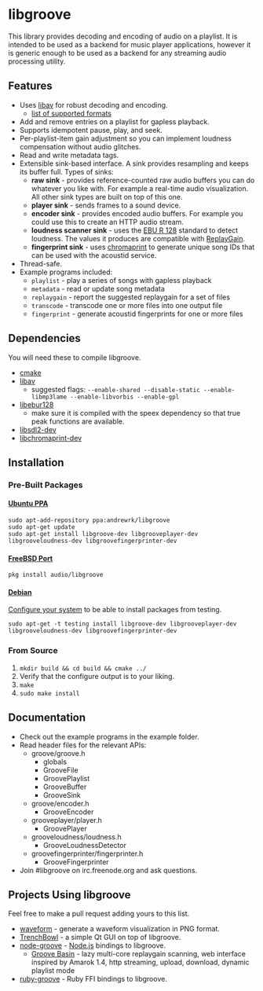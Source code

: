 # libgroove

This library provides decoding and encoding of audio on a playlist.
It is intended to be used as a backend for music player applications, however
it is generic enough to be used as a backend for any streaming audio processing
utility.

## Features

 * Uses [libav](http://www.libav.org/) for robust decoding and encoding.
   - [list of supported formats](http://www.libav.org/general.html#Supported-File-Formats-and-Codecs)
 * Add and remove entries on a playlist for gapless playback.
 * Supports idempotent pause, play, and seek.
 * Per-playlist-item gain adjustment so you can implement loudness compensation
   without audio glitches.
 * Read and write metadata tags.
 * Extensible sink-based interface. A sink provides resampling
   and keeps its buffer full. Types of sinks:
   * **raw sink** - provides reference-counted raw audio buffers you can do
     whatever you like with. For example a real-time audio visualization.
     All other sink types are built on top of this one.
   * **player sink** - sends frames to a sound device.
   * **encoder sink** - provides encoded audio buffers. For example you could
     use this to create an HTTP audio stream.
   * **loudness scanner sink** - uses the [EBU R 128](http://tech.ebu.ch/loudness)
     standard to detect loudness. The values it produces are compatible with
     [ReplayGain](http://wiki.hydrogenaudio.org/index.php?title=ReplayGain_1.0_specification).
   * **fingerprint sink** - uses [chromaprint](acoustid.org/chromaprint) to
     generate unique song IDs that can be used with the acoustid service.
 * Thread-safe.
 * Example programs included:
   * `playlist` - play a series of songs with gapless playback
   * `metadata` - read or update song metadata
   * `replaygain` - report the suggested replaygain for a set of files
   * `transcode` - transcode one or more files into one output file
   * `fingerprint` - generate acoustid fingerprints for one or more files

## Dependencies

You will need these to compile libgroove.

 * [cmake](http://www.cmake.org/)
 * [libav](http://libav.org)
   - suggested flags: `--enable-shared --disable-static --enable-libmp3lame --enable-libvorbis --enable-gpl`
 * [libebur128](https://github.com/jiixyj/libebur128)
   - make sure it is compiled with the speex dependency so that true peak
     functions are available.
 * [libsdl2-dev](http://www.libsdl.org/)
 * [libchromaprint-dev](http://acoustid.org/chromaprint)

## Installation

### Pre-Built Packages

#### [Ubuntu PPA](https://launchpad.net/~andrewrk/+archive/libgroove)

```
sudo apt-add-repository ppa:andrewrk/libgroove
sudo apt-get update
sudo apt-get install libgroove-dev libgrooveplayer-dev libgrooveloudness-dev libgroovefingerprinter-dev
```

#### [FreeBSD Port](http://www.freshports.org/audio/libgroove/)

```
pkg install audio/libgroove
```

#### [Debian](http://packages.qa.debian.org/libg/libgroove.html)

[Configure your system](http://serverfault.com/questions/22414/) to be able
to install packages from testing.

```
sudo apt-get -t testing install libgroove-dev libgrooveplayer-dev libgrooveloudness-dev libgroovefingerprinter-dev
```

### From Source

 1. `mkdir build && cd build && cmake ../`
 2. Verify that the configure output is to your liking.
 3. `make`
 4. `sudo make install`

## Documentation

 * Check out the example programs in the example folder.
 * Read header files for the relevant APIs:
   * groove/groove.h
     - globals
     - GrooveFile
     - GroovePlaylist
     - GrooveBuffer
     - GrooveSink
   * groove/encoder.h
     - GrooveEncoder
   * grooveplayer/player.h
     - GroovePlayer
   * grooveloudness/loudness.h
     - GrooveLoudnessDetector
   * groovefingerprinter/fingerprinter.h
     - GrooveFingerprinter
 * Join #libgroove on irc.freenode.org and ask questions.

## Projects Using libgroove

Feel free to make a pull request adding yours to this list.

 * [waveform](https://github.com/andrewrk/waveform) - generate a waveform
   visualization in PNG format.
 * [TrenchBowl](https://github.com/andrewrk/TrenchBowl) - a simple Qt GUI
   on top of libgroove.
 * [node-groove](https://github.com/andrewrk/node-groove) -
   [Node.js](http://nodejs.org/) bindings to libgroove.
   - [Groove Basin](https://github.com/andrewrk/groovebasin) - lazy
     multi-core replaygain scanning, web interface inspired by Amarok 1.4,
     http streaming, upload, download, dynamic playlist mode
 * [ruby-groove](https://github.com/johnmuhl/ruby-groove) - Ruby FFI bindings
   to libgroove.
